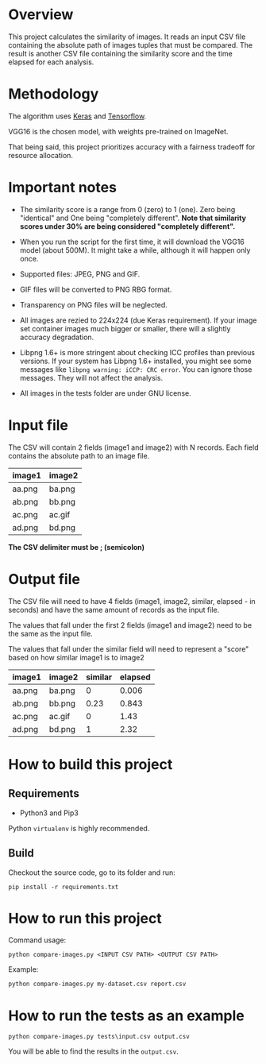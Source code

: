 # Overview

This project calculates the similarity of images. It reads an input CSV file containing the absolute path of images tuples that must be compared. The result is another CSV file containing the similarity score and the time elapsed for each analysis.

# Methodology

The algorithm uses [Keras](https://keras.io/) and [Tensorflow](https://www.tensorflow.org/).

VGG16 is the chosen model, with weights pre-trained on ImageNet.

That being said, this project prioritizes accuracy with a fairness tradeoff for resource allocation.

# Important notes

* The similarity score is a range from 0 (zero) to 1 (one). Zero being "identical" and One being "completely different". **Note that similarity scores under 30% are being considered "completely different".**

* When you run the script for the first time, it will download the VGG16 model (about 500M). It might take a while, although it will happen only once.

* Supported files: JPEG, PNG and GIF.

* GIF files will be converted to PNG RBG format.

* Transparency on PNG files will be neglected.

* All images are rezied to 224x224 (due Keras requirement). If your image set container images much bigger or smaller, there will a slightly accuracy degradation. 

* Libpng 1.6+ is more stringent about checking ICC profiles than previous versions. If your system has Libpng 1.6+ installed, you might see some messages like `libpng warning: iCCP: CRC error`. You can ignore those messages. They will not affect the analysis.

* All images in the tests folder are under GNU license.

# Input file

The CSV will contain 2 fields (image1 and image2) with N records. Each field contains the absolute path to an image file.

| image1 |  image2 |
|--------|---------|
| aa.png |  ba.png |
| ab.png |  bb.png |
| ac.png |  ac.gif |
| ad.png |  bd.png |

**The CSV delimiter must be ; (semicolon)**

# Output file

The CSV file will need to have 4 fields (image1, image2, similar, elapsed - in seconds) and have the same amount of records as the input file.

The values that fall under the first 2 fields (image1 and image2) need to be the same as the input file.

The values that fall under the similar field will need to represent a "score" based on how similar image1 is to image2

| image1 |  image2 | similar | elapsed  |
|--------|---------| ------- | -------- |
| aa.png |  ba.png | 0       | 0.006    |
| ab.png |  bb.png | 0.23    | 0.843    |
| ac.png |  ac.gif | 0       | 1.43     |
| ad.png |  bd.png | 1       | 2.32     |


# How to build this project

## Requirements

* Python3 and Pip3

Python `virtualenv` is highly recommended.

## Build

Checkout the source code, go to its folder and run:

```
pip install -r requirements.txt 
```

# How to run this project

Command usage:

```
python compare-images.py <INPUT CSV PATH> <OUTPUT CSV PATH>
```

Example:

```
python compare-images.py my-dataset.csv report.csv
```

# How to run the tests as an example

```
python compare-images.py tests\input.csv output.csv
```

You will be able to find the results in the `output.csv`.